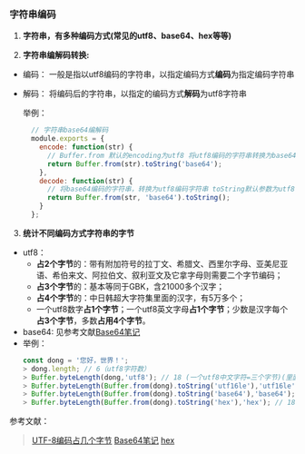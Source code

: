### 字符串编码

1. **字符串，有多种编码方式(常见的utf8、base64、hex等等)**

2. **字符串编解码转换:**
  + 编码： 一般是指以utf8编码的字符串，以指定编码方式**编码**为指定编码字符串
  + 解码： 将编码后的字符串，以指定的编码方式**解码**为utf8字符串

    举例：
    ```javascript
      // 字符串base64编解码
      module.exports = {
        encode: function(str) {
          // Buffer.from 默认的encoding为utf8 将utf8编码的字符串转换为base64编码的字符串
          return Buffer.from(str).toString('base64');
        },
        decode: function(str) {
          // 将base64编码的字符串，转换为utf8编码字符串 toString默认参数为utf8(toString('utf8'))
          return Buffer.from(str, 'base64').toString();
        }
      };
    ```
3. **统计不同编码方式字符串的字节**
  + utf8：
    + **占2个字节**的：带有附加符号的拉丁文、希腊文、西里尔字母、亚美尼亚语、希伯来文、阿拉伯文、叙利亚文及它拿字母则需要二个字节编码；
    + **占3个字节**的：基本等同于GBK，含21000多个汉字；
    + **占4个字节**的：中日韩超大字符集里面的汉字，有5万多个；
    + 一个utf8数字**占1个字节**；一个utf8英文字母**占1个字节**；少数是汉字每个**占3个字节**，多数**占用4个字节**。
  + base64: 见参考文献[Base64笔记](http://www.ruanyifeng.com/blog/2008/06/base64.html)
  + 举例：
       ```javascript
       const dong = '您好，世界！';
       > dong.length; // 6（utf8字符数）
       > Buffer.byteLength(dong,'utf8'); // 18 (一个utf8中文字符=三个字节)(里面的标点符号为中文下的)
       > Buffer.byteLength(Buffer.from(dong).toString('utf16le'),'utf16le'); // 18
       > Buffer.byteLength(Buffer.from(dong).toString('base64'),'base64'); // 18
       > Buffer.byteLength(Buffer.from(dong).toString('hex'),'hex'); // 18
       ```

参考文献：
> [UTF-8编码占几个字节](https://blog.csdn.net/bluetjs/article/details/52936943)
> [Base64笔记](http://www.ruanyifeng.com/blog/2008/06/base64.html)
> [hex](https://www.jianshu.com/p/57c4e8d3f035)

